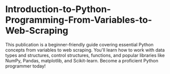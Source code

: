 # Introduction-to-Python-Programming-From-Variables-to-Web-Scraping
This publication is a beginner-friendly guide covering essential Python concepts from variables to web scraping. You'll learn how to work with data types and structures, control structures, functions, and popular libraries like NumPy, Pandas, matplotlib, and Scikit-learn. Become a proficient Python programmer today!
